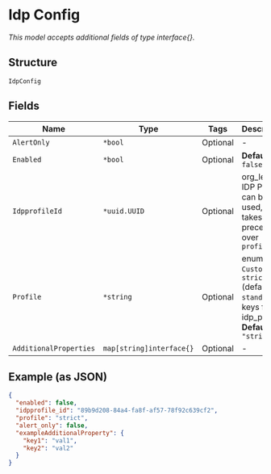 
# Idp Config

*This model accepts additional fields of type interface{}.*

## Structure

`IdpConfig`

## Fields

| Name | Type | Tags | Description |
|  --- | --- | --- | --- |
| `AlertOnly` | `*bool` | Optional | - |
| `Enabled` | `*bool` | Optional | **Default**: `false` |
| `IdpprofileId` | `*uuid.UUID` | Optional | org_level IDP Profile can be used, this takes precedence over `profile` |
| `Profile` | `*string` | Optional | enum: `Custom`, `strict` (default), `standard` or keys from idp_profiles<br>**Default**: `"strict"` |
| `AdditionalProperties` | `map[string]interface{}` | Optional | - |

## Example (as JSON)

```json
{
  "enabled": false,
  "idpprofile_id": "89b9d208-84a4-fa8f-af57-78f92c639cf2",
  "profile": "strict",
  "alert_only": false,
  "exampleAdditionalProperty": {
    "key1": "val1",
    "key2": "val2"
  }
}
```

